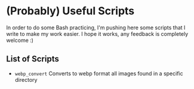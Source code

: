 # (Probably) Useful Scripts

In order to do some Bash practicing, I'm pushing here some scripts that I write to make my work easier.
I hope it works, any feedback is completely welcome :)

## List of Scripts
- `webp_convert`
Converts to webp format all images found in a specific directory
